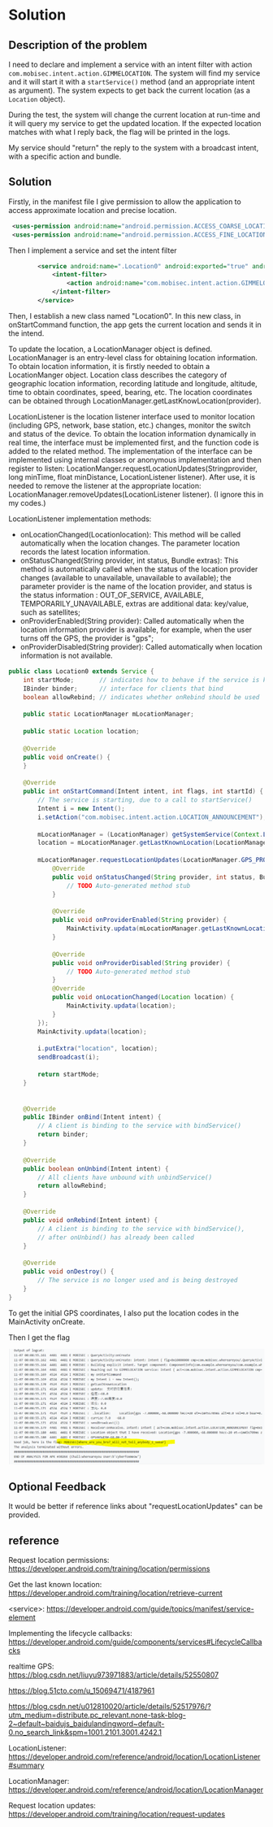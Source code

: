 # Solution


## Description of the problem

I need to declare and implement a service with an intent filter with action `com.mobisec.intent.action.GIMMELOCATION`. The system will find my service and it will start it with a `startService()` method (and an appropriate intent as argument). The system expects to get back the current location (as a `Location` object).

During the test, the system will change the current location at run-time and it will query my service to get the updated location. If the expected location matches with what I reply back, the flag will be printed in the logs.

My service should "return" the reply to the system with a broadcast intent, with a specific action and bundle.

## Solution

Firstly, in the manifest file I give permission to allow the application to access approximate location and precise location.

```xml
 <uses-permission android:name="android.permission.ACCESS_COARSE_LOCATION" />
 <uses-permission android:name="android.permission.ACCESS_FINE_LOCATION" />
```

Then I implement a service and set the intent filter

```xml
        <service android:name=".Location0" android:exported="true" android:foregroundServiceType="location">
            <intent-filter>
                <action android:name="com.mobisec.intent.action.GIMMELOCATION" />
            </intent-filter>
        </service>
```

Then, I establish a new class named "Location0". In this new class, in onStartCommand function, the app gets the current location and sends it in the intend. 

To update the location, a LocationManager object is defined. LocationManager is an entry-level class for obtaining location information. To obtain location information, it is firstly needed to obtain a LocationManger object. Location class describes the category of geographic location information, recording latitude and longitude, altitude, time to obtain coordinates, speed, bearing, etc. The location coordinates can be obtained through LocationManager.getLastKnowLocation(provider).

LocationListener is the location listener interface used to monitor location (including GPS, network, base station, etc.) changes, monitor the switch and status of the device. To obtain the location information dynamically in real time, the interface must be implemented first, and the function code is added to the related method. The implementation of the interface can be implemented using internal classes or anonymous implementation and then register to listen: LocationManger.requestLocationUpdates(Stringprovider, long minTime, float minDistance, LocationListener listener). After use, it is needed to remove the listener at the appropriate location: LocationManager.removeUpdates(LocationListener listener). (I ignore this in my codes.) 

LocationListener implementation methods:

- onLocationChanged(Locationlocation): This method will be called automatically when the location changes. The parameter location records the latest location information.
- onStatusChanged(String provider, int status, Bundle extras): This method is automatically called when the status of the location provider changes (available to unavailable, unavailable to available); the parameter provider is the name of the location provider, and status is the status information : OUT_OF_SERVICE, AVAILABLE, TEMPORARILY_UNAVAILABLE, extras are additional data: key/value, such as satellites;
- onProviderEnabled(String provider): Called automatically when the location information provider is available, for example, when the user turns off the GPS, the provider is "gps";
- onProviderDisabled(String provider): Called automatically when location information is not available.

```java
public class Location0 extends Service {
    int startMode;       // indicates how to behave if the service is killed
    IBinder binder;      // interface for clients that bind
    boolean allowRebind; // indicates whether onRebind should be used

    public static LocationManager mLocationManager; 

    public static Location location;

    @Override
    public void onCreate() {
    }

    @Override
    public int onStartCommand(Intent intent, int flags, int startId) {
        // The service is starting, due to a call to startService()
        Intent i = new Intent();
        i.setAction("com.mobisec.intent.action.LOCATION_ANNOUNCEMENT");

        mLocationManager = (LocationManager) getSystemService(Context.LOCATION_SERVICE);
        location = mLocationManager.getLastKnownLocation(LocationManager.GPS_PROVIDER);

        mLocationManager.requestLocationUpdates(LocationManager.GPS_PROVIDER, 1, 1, new LocationListener() {
            @Override
            public void onStatusChanged(String provider, int status, Bundle extras) {
                // TODO Auto-generated method stub
            }

            @Override
            public void onProviderEnabled(String provider) {
                MainActivity.updata(mLocationManager.getLastKnownLocation(provider));
            }

            @Override
            public void onProviderDisabled(String provider) {
                // TODO Auto-generated method stub
            }
            @Override
            public void onLocationChanged(Location location) {
                MainActivity.updata(location);
            }
        });
        MainActivity.updata(location);

        i.putExtra("location", location);
        sendBroadcast(i);

        return startMode;
    }


    @Override
    public IBinder onBind(Intent intent) {
        // A client is binding to the service with bindService()
        return binder;
    }

    @Override
    public boolean onUnbind(Intent intent) {
        // All clients have unbound with unbindService()
        return allowRebind;
    }

    @Override
    public void onRebind(Intent intent) {
        // A client is binding to the service with bindService(),
        // after onUnbind() has already been called
    }

    @Override
    public void onDestroy() {
        // The service is no longer used and is being destroyed
    }
}
```

To get the initial GPS coordinates, I also put the location codes in the MainActivity onCreate. 

Then I get the flag

<img src="screenshots/whereareyou/1.PNG" alt="flag" style="zoom:100%;" />





## Optional Feedback

It would be better if reference links about "requestLocationUpdates" can be provided.

## reference

Request location permissions: https://developer.android.com/training/location/permissions

Get the last known location: https://developer.android.com/training/location/retrieve-current

\<service\>: https://developer.android.com/guide/topics/manifest/service-element

Implementing the lifecycle callbacks: https://developer.android.com/guide/components/services#LifecycleCallbacks 

realtime GPS: https://blog.csdn.net/liuyu973971883/article/details/52550807

https://blog.51cto.com/u_15069471/4187961

https://blog.csdn.net/u012810020/article/details/52517976/?utm_medium=distribute.pc_relevant.none-task-blog-2~default~baidujs_baidulandingword~default-0.no_search_link&spm=1001.2101.3001.4242.1

LocationListener: https://developer.android.com/reference/android/location/LocationListener#summary

LocationManager: https://developer.android.com/reference/android/location/LocationManager

Request location updates: https://developer.android.com/training/location/request-updates